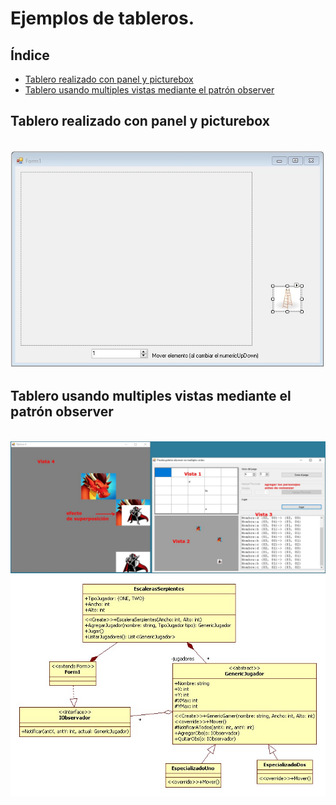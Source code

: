 # Ejemplos de tableros.

## Índice

* [Tablero realizado con panel y picturebox](#tablero-realizado-con-panel-y-picturebox)
* [Tablero usando multiples vistas mediante el patrón observer](#tablero-usando-multiples-vistas-mediante-el-patrón-observer)
 
## Tablero realizado con panel y picturebox

<br/>
<img src="https://github.com/fernandofilipuzzi-utn/EjemplosTablero/blob/main/TableroConPanel/TableroConPanel/docs/Formulario.jpg"/>
<br/>

## Tablero usando multiples vistas mediante el patrón observer

<br/>
<img src="https://github.com/fernandofilipuzzi-utn/EjemplosTablero/blob/main/TableroConPanel/TableroObserver/uml/Formulario.jpg"/>
<br/>
<img src="https://github.com/fernandofilipuzzi-utn/EjemplosTablero/blob/main/TableroConPanel/TableroObserver/uml/EscalerasSerpientes.jpg"/>
<br/>
